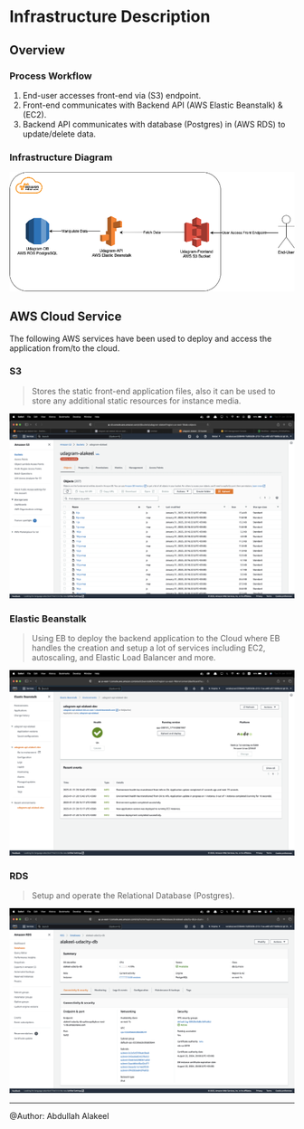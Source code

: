 # Infrastructure Description

## Overview

### Process Workflow

1. End-user accesses front-end via (S3) endpoint.
1. Front-end communicates with Backend API (AWS Elastic Beanstalk) & (EC2).
1. Backend API communicates with database (Postgres) in (AWS RDS) to update/delete data.

### Infrastructure Diagram
<img src="./screenshots/sc-infra-overview.png" alt="diagram" />

## AWS Cloud Service
The following AWS services have been used to deploy and access the application from/to the cloud.

### S3
> Stores the static front-end application files, also it can be used to store any additional static resources for instance media.
<img src="./screenshots/sc-aws-s3.png" alt="s3" />

### Elastic Beanstalk
> Using EB to deploy the backend application to the Cloud where EB handles the creation and setup a lot of services including EC2, autoscaling, and Elastic Load Balancer and more.
<img src="./screenshots/sc-aws-eb.png" alt="eb" />

### RDS
> Setup and operate the Relational Database (Postgres).
<img src="./screenshots/sc-aws-rds.png" alt="rds" />

<br/>

---
@Author:
Abdullah Alakeel
